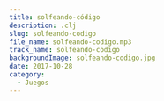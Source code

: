 ```yaml
---
title: solfeando-código
description: .clj
slug: solfeando-codigo
file_name: solfeando-codigo.mp3
track_name: solfeando-codigo
backgroundImage: solfeando-codigo.jpg
date: 2017-10-28
category:
  - Juegos
---
```


<img src="/music/solfeando-codigo/solfeando-codigo.jpg" alt="">
